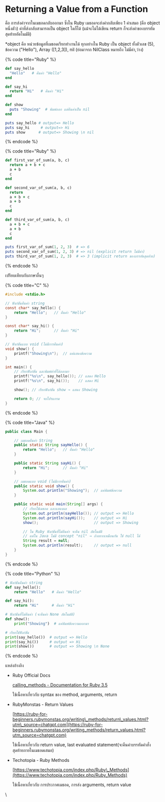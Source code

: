 # Returning a Value from a Function

คือ การส่งค่าจากในเมธอดกลับออกมา ซึ่งใน Ruby เมธอดจะส่งค่ากลับเพียง 1 ค่าเสมอ (คือ object หนึ่งตัว) ค่าที่ส่งกลับสามารถเป็น object ใดก็ได้ (แม้จะไม่ได้เขียน return ก็จะส่งค่าของบรรทัดสุดท้ายอัตโนมัติ)

\*object คือ หน่วยข้อมูลที่เมธอดเรียกทำงานได้ ทุกอย่างใน Ruby เป็น object ทั้งตัวเลข (5), ข้อความ ("Hello"), Array (\[1,2,3]), nil (ย่อมาจาก NilClass หมายถึง ไม่มีค่า,ว่าง)

{% code title="Ruby" %}
```ruby
def say_hello
  "Hello"   # คืนค่า "Hello"
end

def say_hi
  return "Hi"   # คืนค่า "Hi"
end

def show
  puts "Showing"  # พิมพ์ออก แต่คืนค่าเป็น nil
end

puts say_hello # output=> Hello
puts say_hi     # output=> Hi
puts show      # output=> Showing \n nil

```
{% endcode %}

{% code title="Ruby" %}
```ruby
def first_var_of_sum(a, b, c)
  return a + b + c
  a + b
  c
end

def second_var_of_sum(a, b, c)
  return
  a + b + c
  a + b
  c
end

def third_var_of_sum(a, b, c)
  a + b + c
  a + b
  c
end

puts first_var_of_sum(1, 2, 3)  # => 6
puts second_var_of_sum(1, 2, 3) # => nil (explicit return ไม่มีค่า)
puts third_var_of_sum(1, 2, 3)  # => 3 (implicit return ของบรรทัดสุดท้าย)

```
{% endcode %}

เปรียบเทียบกับภาษาอื่นๆ

{% code title="C" %}
```c
#include <stdio.h>

// ฟังก์ชันคืนค่า string
const char* say_hello() {
    return "Hello";   // คืนค่า "Hello"
}

const char* say_hi() {
    return "Hi";      // คืนค่า "Hi"
}

// ฟังก์ชันแบบ void (ไม่มีการคืนค่า)
void show() {
    printf("Showing\n");  // แค่แสดงข้อความ
}

int main() {
    // เรียกฟังก์ชัน และพิมพ์ค่าที่ได้ออกมา
    printf("%s\n", say_hello()); // แสดง Hello
    printf("%s\n", say_hi());    // แสดง Hi

    show(); // เรียกฟังก์ชัน show → แสดง Showing

    return 0; // จบโปรแกรม
}

```
{% endcode %}

{% code title="Java" %}
```java
public class Main {

    // เมธอดคืนค่า String
    public static String sayHello() {
        return "Hello";   // คืนค่า "Hello"
    }

    public static String sayHi() {
        return "Hi";      // คืนค่า "Hi"
    }

    // เมธอดแบบ void (ไม่มีการคืนค่า)
    public static void show() {
        System.out.println("Showing");  // แค่พิมพ์ข้อความ
    }

    public static void main(String[] args) {
        // เรียกใช้เมธอด และแสดงผล
        System.out.println(sayHello()); // output => Hello
        System.out.println(sayHi());    // output => Hi
        show();                         // output => Showing

        // ใน Ruby ฟังก์ชันที่ไม่คืนค่า จะคืน nil อัตโนมัติ
        // แต่ใน Java ไม่มี concept "nil" → ถ้าอยากเหมือนกัน ใช้ null ได้
        String result = null;
        System.out.println(result);     // output => null
    }
}

```
{% endcode %}

{% code title="Python" %}
```python
# ฟังก์ชันคืนค่า string
def say_hello():
    return "Hello"   # คืนค่า "Hello"

def say_hi():
    return "Hi"      # คืนค่า "Hi"

# ฟังก์ชันที่ไม่คืนค่า (จะคืนค่า None อัตโนมัติ)
def show():
    print("Showing")  # แค่พิมพ์ข้อความออกมา

# เรียกใช้ฟังก์ชัน
print(say_hello())  # output => Hello
print(say_hi())     # output => Hi
print(show())       # output => Showing \n None


```
{% endcode %}



แหล่งอ้างอิง

*   Ruby Official Docs

    [calling\_methods - Documentation for Ruby 3.5](https://docs.ruby-lang.org/en/master/syntax/calling_methods_rdoc.html)

    ใช้เนื้อหาเกี่ยวกับ syntax ของ method, arguments, return
*   RubyMonstas - Return Values

    [https://ruby-for-beginners.rubymonstas.org/writing\_methods/return\_values.html?utm\_source=chatgpt.com](https://ruby-for-beginners.rubymonstas.org/writing_methods/return_values.html?utm_source=chatgpt.com)

    ใช้เนื้อหาเกี่ยวกับ return value, last evaluated statement(จะคืนค่าบรรทัดคำสั่งสุดท้ายภายในเมธอดเสมอ)
*   Techotopia - Ruby Methods

    [https://www.techotopia.com/index.php/Ruby\_Methods](https://www.techotopia.com/index.php/Ruby_Methods)

    ใช้เนื้อหาเกี่ยวกับ การประกาศเมธอด, การส่ง arguments, return value

\
